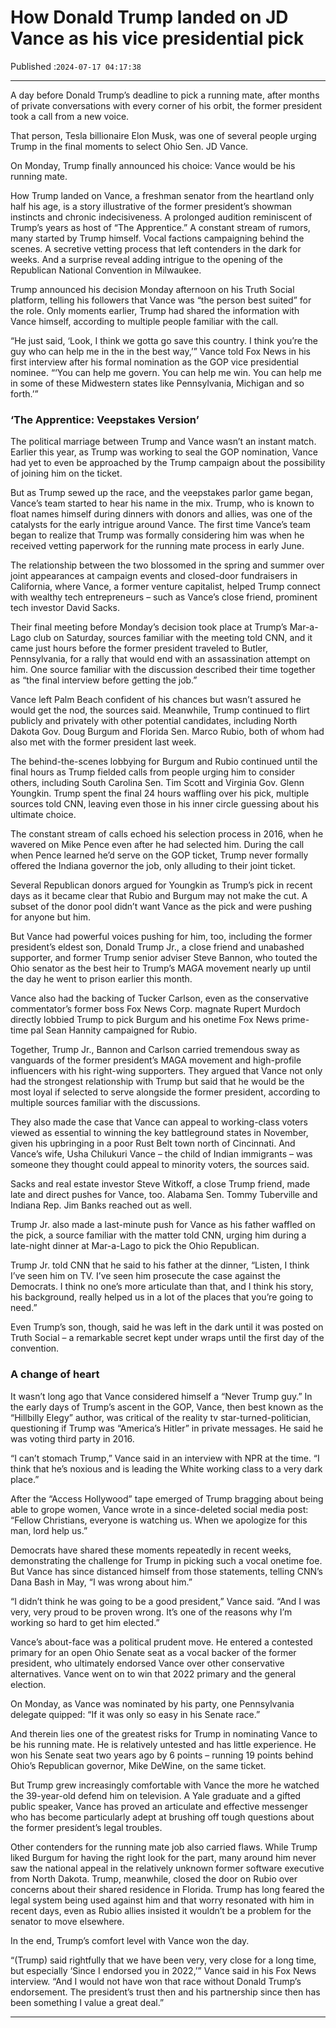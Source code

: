 # How Donald Trump landed on JD Vance as his vice presidential pick

Published :`2024-07-17 04:17:38`

---

A day before Donald Trump’s deadline to pick a running mate, after months of private conversations with every corner of his orbit, the former president took a call from a new voice.

That person, Tesla billionaire Elon Musk, was one of several people urging Trump in the final moments to select Ohio Sen. JD Vance.

On Monday, Trump finally announced his choice: Vance would be his running mate.

How Trump landed on Vance, a freshman senator from the heartland only half his age, is a story illustrative of the former president’s showman instincts and chronic indecisiveness. A prolonged audition reminiscent of Trump’s years as host of “The Apprentice.” A constant stream of rumors, many started by Trump himself. Vocal factions campaigning behind the scenes. A secretive vetting process that left contenders in the dark for weeks. And a surprise reveal adding intrigue to the opening of the Republican National Convention in Milwaukee.

Trump announced his decision Monday afternoon on his Truth Social platform, telling his followers that Vance was “the person best suited” for the role. Only moments earlier, Trump had shared the information with Vance himself, according to multiple people familiar with the call.

“He just said, ‘Look, I think we gotta go save this country. I think you’re the guy who can help me in the in the best way,’” Vance told Fox News in his first interview after his formal nomination as the GOP vice presidential nominee. “‘You can help me govern. You can help me win. You can help me in some of these Midwestern states like Pennsylvania, Michigan and so forth.’”

### ‘The Apprentice: Veepstakes Version’

The political marriage between Trump and Vance wasn’t an instant match. Earlier this year, as Trump was working to seal the GOP nomination, Vance had yet to even be approached by the Trump campaign about the possibility of joining him on the ticket.

But as Trump sewed up the race, and the veepstakes parlor game began, Vance’s team started to hear his name in the mix. Trump, who is known to float names himself during dinners with donors and allies, was one of the catalysts for the early intrigue around Vance. The first time Vance’s team began to realize that Trump was formally considering him was when he received vetting paperwork for the running mate process in early June.

The relationship between the two blossomed in the spring and summer over joint appearances at campaign events and closed-door fundraisers in California, where Vance, a former venture capitalist, helped Trump connect with wealthy tech entrepreneurs – such as Vance’s close friend, prominent tech investor David Sacks.

Their final meeting before Monday’s decision took place at Trump’s Mar-a-Lago club on Saturday, sources familiar with the meeting told CNN, and it came just hours before the former president traveled to Butler, Pennsylvania, for a rally that would end with an assassination attempt on him. One source familiar with the discussion described their time together as “the final interview before getting the job.”

Vance left Palm Beach confident of his chances but wasn’t assured he would get the nod, the sources said. Meanwhile, Trump continued to flirt publicly and privately with other potential candidates, including North Dakota Gov. Doug Burgum and Florida Sen. Marco Rubio, both of whom had also met with the former president last week.

The behind-the-scenes lobbying for Burgum and Rubio continued until the final hours as Trump fielded calls from people urging him to consider others, including South Carolina Sen. Tim Scott and Virginia Gov. Glenn Youngkin. Trump spent the final 24 hours waffling over his pick, multiple sources told CNN, leaving even those in his inner circle guessing about his ultimate choice.

The constant stream of calls echoed his selection process in 2016, when he wavered on Mike Pence even after he had selected him. During the call when Pence learned he’d serve on the GOP ticket, Trump never formally offered the Indiana governor the job, only alluding to their joint ticket.

Several Republican donors argued for Youngkin as Trump’s pick in recent days as it became clear that Rubio and Burgum may not make the cut. A subset of the donor pool didn’t want Vance as the pick and were pushing for anyone but him.

But Vance had powerful voices pushing for him, too, including the former president’s eldest son, Donald Trump Jr., a close friend and unabashed supporter, and former Trump senior adviser Steve Bannon, who touted the Ohio senator as the best heir to Trump’s MAGA movement nearly up until the day he went to prison earlier this month.

Vance also had the backing of Tucker Carlson, even as the conservative commentator’s former boss Fox News Corp. magnate Rupert Murdoch directly lobbied Trump to pick Burgum and his onetime Fox News prime-time pal Sean Hannity campaigned for Rubio.

Together, Trump Jr., Bannon and Carlson carried tremendous sway as vanguards of the former president’s MAGA movement and high-profile influencers with his right-wing supporters. They argued that Vance not only had the strongest relationship with Trump but said that he would be the most loyal if selected to serve alongside the former president, according to multiple sources familiar with the discussions.

They also made the case that Vance can appeal to working-class voters viewed as essential to winning the key battleground states in November, given his upbringing in a poor Rust Belt town north of Cincinnati. And Vance’s wife, Usha Chilukuri Vance – the child of Indian immigrants – was someone they thought could appeal to minority voters, the sources said.

Sacks and real estate investor Steve Witkoff, a close Trump friend, made late and direct pushes for Vance, too. Alabama Sen. Tommy Tuberville and Indiana Rep. Jim Banks reached out as well.

Trump Jr. also made a last-minute push for Vance as his father waffled on the pick, a source familiar with the matter told CNN, urging him during a late-night dinner at Mar-a-Lago to pick the Ohio Republican.

Trump Jr. told CNN that he said to his father at the dinner, “Listen, I think I’ve seen him on TV. I’ve seen him prosecute the case against the Democrats. I think no one’s more articulate than that, and I think his story, his background, really helped us in a lot of the places that you’re going to need.”

Even Trump’s son, though, said he was left in the dark until it was posted on Truth Social – a remarkable secret kept under wraps until the first day of the convention.

### A change of heart

It wasn’t long ago that Vance considered himself a “Never Trump guy.” In the early days of Trump’s ascent in the GOP, Vance, then best known as the “Hillbilly Elegy” author, was critical of the reality tv star-turned-politician, questioning if Trump was “America’s Hitler” in private messages. He said he was voting third party in 2016.

“I can’t stomach Trump,” Vance said in an interview with NPR at the time. “I think that he’s noxious and is leading the White working class to a very dark place.”

After the “Access Hollywood” tape emerged of Trump bragging about being able to grope women, Vance wrote in a since-deleted social media post: “Fellow Christians, everyone is watching us. When we apologize for this man, lord help us.”

Democrats have shared these moments repeatedly in recent weeks, demonstrating the challenge for Trump in picking such a vocal onetime foe. But Vance has since distanced himself from those statements, telling CNN’s Dana Bash in May, “I was wrong about him.”

“I didn’t think he was going to be a good president,” Vance said. “And I was very, very proud to be proven wrong. It’s one of the reasons why I’m working so hard to get him elected.”

Vance’s about-face was a political prudent move. He entered a contested primary for an open Ohio Senate seat as a vocal backer of the former president, who ultimately endorsed Vance over other conservative alternatives. Vance went on to win that 2022 primary and the general election.

On Monday, as Vance was nominated by his party, one Pennsylvania delegate quipped: “If it was only so easy in his Senate race.”

And therein lies one of the greatest risks for Trump in nominating Vance to be his running mate. He is relatively untested and has little experience. He won his Senate seat two years ago by 6 points – running 19 points behind Ohio’s Republican governor, Mike DeWine, on the same ticket.

But Trump grew increasingly comfortable with Vance the more he watched the 39-year-old defend him on television. A Yale graduate and a gifted public speaker, Vance has proved an articulate and effective messenger who has become particularly adept at brushing off tough questions about the former president’s legal troubles.

Other contenders for the running mate job also carried flaws. While Trump liked Burgum for having the right look for the part, many around him never saw the national appeal in the relatively unknown former software executive from North Dakota. Trump, meanwhile, closed the door on Rubio over concerns about their shared residence in Florida. Trump has long feared the legal system being used against him and that worry resonated with him in recent days, even as Rubio allies insisted it wouldn’t be a problem for the senator to move elsewhere.

In the end, Trump’s comfort level with Vance won the day.

“(Trump) said rightfully that we have been very, very close for a long time, but especially ‘Since I endorsed you in 2022,’” Vance said in his Fox News interview. “And I would not have won that race without Donald Trump’s endorsement. The president’s trust then and his partnership since then has been something I value a great deal.”

---

